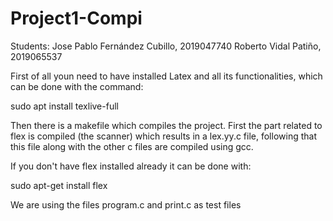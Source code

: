 # Project1-Compi
Students:
Jose Pablo Fernández Cubillo, 2019047740
Roberto Vidal Patiño, 2019065537

First of all youn need to have installed Latex
and all its functionalities, which can be done
with the command:

sudo apt install texlive-full

Then there is a makefile which compiles the project.
First the part related to flex is compiled (the scanner)
which results in a lex.yy.c file, following that this file
along with the other c files are compiled using gcc.

If you don't have flex installed already it can be done
with:

sudo apt-get install flex

We are using the files program.c and print.c as test
files
